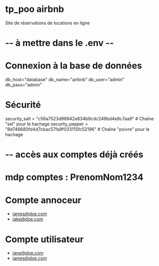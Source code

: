 # tp_poo airbnb

Site de réservations de locations en ligne

# -- à mettre dans le .env --

# Connexion à la base de données
db_host="database"
db_name="airbnb"
db_user="admin"
db_pass="admin"

# Sécurité
security_salt = "c56a7523d96942a834b9cdc249bd4e8c7aa9" # Chaîne "sel" pour le hachage
security_pepper = "8d746680fd4d7cbac57fa9f033115fc52196" # Chaîne "poivre" pour le hachage


# -- accès aux comptes déjà créés

# mdp comptes : PrenomNom1234
# Compte annoceur
- james@doe.com
- jake@doe.com

# Compte utilisateur
- jane@doe.com
- james@doe.com

